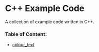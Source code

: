 # C++ Example Code
A collection of example code written in C++.

### Table of Content:
- [colour_text](colour_text/)